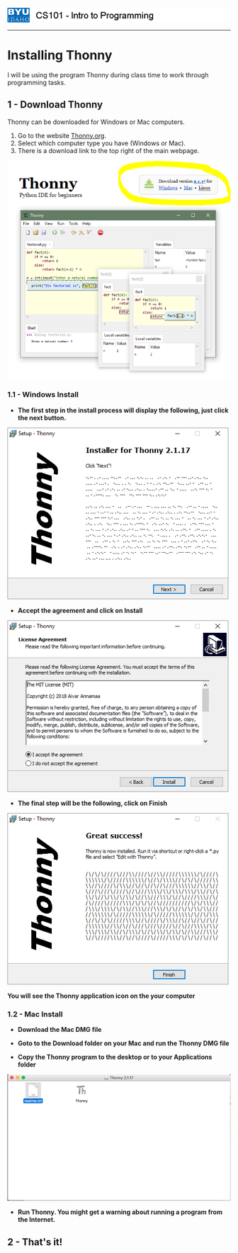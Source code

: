 ![](../images/cs101.png)
***

# Installing Thonny

I will be using the program Thonny during class time to work through programming tasks.

## 1 - Download Thonny

Thonny can be downloaded for Windows or Mac computers. 

1. Go to the website [Thonny.org](www.thonny.org).
1. Select which computer type you have (Windows or Mac).  
1. There is a download link to the top right of the main webpage.

![](../images/thonnysite.png)

### 1.1 - Windows Install

- **The first step in the install process will display the following, just click the next button.**

![](../images/thonny-win-1.png)

- **Accept the agreement and click on Install**

![](../images/thonny-win-2.png)

- **The final step will be the following, click on Finish**

![](../images/thonny-win-3.png)

**You will see the Thonny application icon on the your computer**

### 1.2 - Mac Install

- **Download the Mac DMG file**

- **Goto to the Download folder on your Mac and run the Thonny DMG file**

- **Copy the Thonny program to the desktop or to your Applications folder**

![](../images/thonny-mac-1.png)

- **Run Thonny.  You might get a warning about running a program from the Internet.**


## 2 - That's it!
